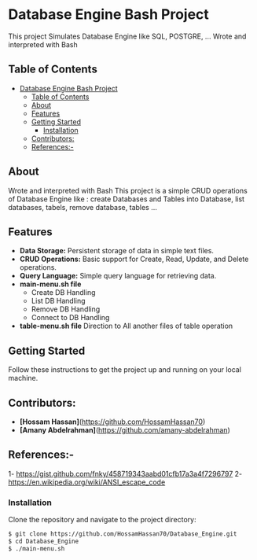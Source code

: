 # Database Engine Bash Project

This project Simulates Database Engine like SQL, POSTGRE, ...
Wrote and interpreted with Bash

## Table of Contents

- [Database Engine Bash Project](#database-engine-bash-project)
  - [Table of Contents](#table-of-contents)
  - [About](#about)
  - [Features](#features)
  - [Getting Started](#getting-started)
    - [Installation](#installation)
  - [Contributors:](#contributors)
  - [References:-](#references-)

## About

Wrote and interpreted with Bash 
This project is a simple CRUD operations of Database Engine 
like : create Databases and Tables into Database, list 
databases, tabels, remove database, tables ...  

## Features

- **Data Storage:** Persistent storage of data in simple text files.
- **CRUD Operations:** Basic support for Create, Read, Update, and Delete operations.
- **Query Language:** Simple query language for retrieving data.
- **main-menu.sh file**
    * Create DB Handling 
    * List DB Handling
    * Remove DB Handling
    * Connect to DB Handling
- **table-menu.sh file**
    Direction to All another files of table operation

## Getting Started

Follow these instructions to get the project up and running on your local machine.

## Contributors:
* **[Hossam Hassan]**(https://github.com/HossamHassan70)
* **[Amany Abdelrahman]**(https://github.com/amany-abdelrahman)

## References:-
1- https://gist.github.com/fnky/458719343aabd01cfb17a3a4f7296797
2- https://en.wikipedia.org/wiki/ANSI_escape_code


### Installation

Clone the repository and navigate to the project directory:

```bash
$ git clone https://github.com/HossamHassan70/Database_Engine.git
$ cd Database_Engine
$ ./main-menu.sh
